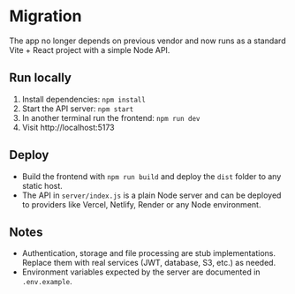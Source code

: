 # Migration

The app no longer depends on previous vendor and now runs as a standard Vite + React
project with a simple Node API.

## Run locally
1. Install dependencies: `npm install`
2. Start the API server: `npm start`
3. In another terminal run the frontend: `npm run dev`
4. Visit http://localhost:5173

## Deploy
- Build the frontend with `npm run build` and deploy the `dist` folder to
  any static host.
- The API in `server/index.js` is a plain Node server and can be deployed
to providers like Vercel, Netlify, Render or any Node environment.

## Notes
- Authentication, storage and file processing are stub implementations.
  Replace them with real services (JWT, database, S3, etc.) as needed.
- Environment variables expected by the server are documented in `.env.example`.
